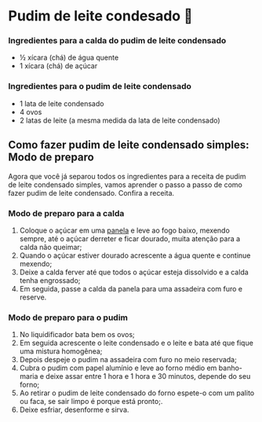 # Pudim de leite condesado :milk_glass:

### Ingredientes para a calda do pudim de leite condensado

- ½ xícara (chá) de água quente
- 1 xícara (chá) de açúcar

### Ingredientes para o pudim de leite condensado

- 1 lata de leite condensado
- 4 ovos
- 2 latas de leite (a mesma medida da lata de leite condensado)

## Como fazer pudim de leite condensado simples: Modo de preparo

Agora que você já separou todos os ingredientes para a receita de pudim de leite condensado simples, vamos aprender o passo a passo de como fazer pudim de leite condensado. Confira a receita.

### Modo de preparo para a calda

1. Coloque o açúcar em uma [panela](https://www.vivadecora.com.br/produtos/panelas) e leve ao fogo baixo, mexendo sempre, até o açúcar derreter e ficar dourado, muita atenção para a calda não queimar;
2. Quando o açúcar estiver dourado acrescente a água quente e continue mexendo;
3. Deixe a calda ferver até que todos o açúcar esteja dissolvido e a calda tenha engrossado;
4. Em seguida, passe a calda da panela para uma assadeira com furo e reserve.

### Modo de preparo para o pudim

1. No liquidificador bata bem os ovos;
2. Em seguida acrescente o leite condensado e o leite e bata até que fique uma mistura homogênea;
3. Depois despeje o pudim na assadeira com furo no meio reservada;
4. Cubra o pudim com papel alumínio e leve ao forno médio em banho-maria e deixe assar entre 1 hora e 1 hora e 30 minutos, depende do seu forno;
5. Ao retirar o pudim de leite condensado do forno espete-o com um palito ou faca, se sair limpo é porque está pronto;.
6. Deixe esfriar, desenforme e sirva.